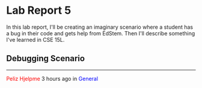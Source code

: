 # Lab Report 5
In this lab report, I'll be creating an imaginary scenario where a student has a bug in their code and gets help from EdStem. Then I'll describe something I've learned in CSE 15L.

## Debugging Scenario
---
<span style="color:red">Peliz Hjelpme</span>
3 hours ago in <span style="color:blue">General</span>
